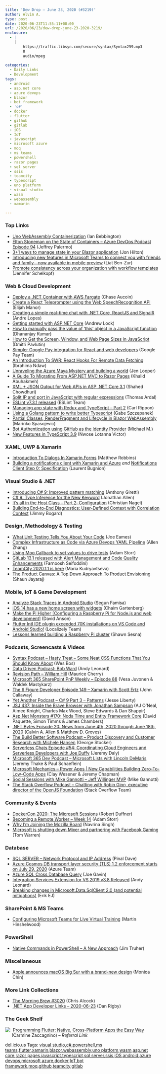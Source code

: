 ```yaml
---
title: 'Dew Drop – June 23, 2020 (#3219)'
author: Alvin A.
type: post
date: 2020-06-23T11:55:11+00:00
url: /2020/06/23/dew-drop-june-23-2020-3219/
enclosure:
  - |
    |
        https://traffic.libsyn.com/secure/syntax/Syntax259.mp3
        0
        audio/mpeg
        
categories:
  - Daily Links
  - Development
tags:
  - android
  - asp.net core
  - azure devops
  - blazor
  - bot framework
  - 'c#'
  - docker
  - flutter
  - github
  - gitlab
  - iOS
  - IoT
  - javascript
  - microsoft azure
  - moq
  - ms teams
  - powershell
  - razor pages
  - sql server
  - ssis
  - teamcity
  - typescript
  - uno platform
  - visual studio
  - wasm
  - webassembly
  - xamarin

---
```

### <a name="top"></a>Top Links

  * <a href="http://ian.bebbs.co.uk/posts/UnoWasmDocker" target="_blank" rel="noopener noreferrer">Uno WebAssembly Containerization</a> (Ian Bebbington)
  * <a href="http://azuredevopspodcast.clear-measure.com/elton-stoneman-on-the-state-of-containers-episode-94" target="_blank" rel="noopener noreferrer">Elton Stoneman on the State of Containers &#8211; Azure DevOps Podcast Episode 94</a> (Jeffrey Palermo)
  * <a href="https://jonhilton.net/blazor-state-management/" target="_blank" rel="noopener noreferrer">3+1 ways to manage state in your Blazor application</a> (Jon Hilton)
  * <a href="https://www.microsoft.com/en-us/microsoft-365/blog/2020/06/22/introducing-features-microsoft-teams-connect-friends-family-available-mobile-preview/" target="_blank" rel="noopener noreferrer">Introducing new features in Microsoft Teams to connect you with friends and family—now available in mobile preview</a> (Liat Ben-Zur)
  * <a href="https://github.blog/2020-06-22-promote-consistency-across-your-organization-with-workflow-templates/" target="_blank" rel="noopener noreferrer">Promote consistency across your organization with workflow templates</a> (Jennifer Schelkopf)



### <a name="web"></a>Web & Cloud Development

  * <a href="https://developer.okta.com/blog/2020/06/22/deploy-dotnet-container-aws-fargate" target="_blank" rel="noopener noreferrer">Deploy a .NET Container with AWS Fargate</a> (Chase Aucoin)
  * <a href="https://elijahmanor.com/react-teleprompter" target="_blank" rel="noopener noreferrer">Create a React Teleprompter using the Web SpeechRecognition API</a> (Elijah Manor)
  * <a href="https://medium.com/swlh/creating-a-simple-real-time-chat-with-net-core-reactjs-and-signalr-6367dcadd2c6?source=rss----f5af2b715248---4" target="_blank" rel="noopener noreferrer">Creating a simple real-time chat with .NET Core, ReactJS and SignalR</a> (Andre Lopes)
  * <a href="https://andrewlock.net/aspnetcore-in-action-2e-getting-started-with-asp-net-core/" target="_blank" rel="noopener noreferrer">Getting started with ASP.NET Core</a> (Andrew Lock)
  * <a href="https://debugmode.net/2020/06/23/how-to-manually-pass-the-value-of-this-object-in-a-javascript-function/" target="_blank" rel="noopener noreferrer">How to manually pass the value of ‘this’ object in a JavaScript function</a> (Dhananjay Kumar)
  * <a href="https://dmitripavlutin.com/screen-window-page-sizes/" target="_blank" rel="noopener noreferrer">How to Get the Screen, Window, and Web Page Sizes in JavaScript</a> (Dmitri Pavlutin)
  * <a href="http://feedproxy.google.com/~r/GDBcode/~3/3Y6s4CmPfQY/simpler-google-pay-integration-for-react-web-developers.html" target="_blank" rel="noopener noreferrer">Simpler Google Pay integration for React and web developers</a> (Google Pay Team)
  * <a href="https://www.smashingmagazine.com/2020/06/introduction-swr-react-hooks-remote-data-fetching/" target="_blank" rel="noopener noreferrer">An Introduction To SWR: React Hooks For Remote Data Fetching</a> (Ibrahima Ndaw)
  * <a href="https://cloudblogs.microsoft.com/industry-blog/microsoft-in-business/technology/2020/06/22/unraveling-the-azure-maya-mystery-and-building-a-world/" target="_blank" rel="noopener noreferrer">Unraveling the Azure Maya Mystery and building a world</a> (Jen Looper)
  * <a href="https://blog.jetbrains.com/dotnet/2020/06/22/guide-to-migrating-aspnet-mvc-to-razor-pages-rider/" target="_blank" rel="noopener noreferrer">A Guide To Migrating From ASP.NET MVC to Razor Pages</a> (Khalid Abuhakmeh)
  * <a href="https://wakeupandcode.com/xml-json-output-for-web-apis-in-asp-net-core-3-1/" target="_blank" rel="noopener noreferrer">XML + JSON Output for Web APIs in ASP .NET Core 3.1</a> (Shahed Chowdhuri)
  * <a href="https://blog.elmah.io/split-ip-and-port-in-javascript-with-regular-expressions/" target="_blank" rel="noopener noreferrer">Split IP and port in JavaScript with regular expressions</a> (Thomas Ardal)
  * <a href="https://eslint.org/blog/2020/06/eslint-v7.3.1-released" target="_blank" rel="noopener noreferrer">ESLint v7.3.1 released</a> (ESLint Team)
  * <a href="https://www.carlrippon.com/managing-app-state-with-redux-and-typescript-p2/" target="_blank" rel="noopener noreferrer">Managing app state with Redux and TypeScript &#8211; Part 2</a> (Carl Rippon)
  * <a href="https://medium.com/swlh/using-a-golang-pattern-to-write-better-typescript-58044b56b26c?source=rss----f5af2b715248---4" target="_blank" rel="noopener noreferrer">Using a Golang pattern to write better Typescript</a> (Gabe Szczepanek)
  * <a href="https://code-maze.com/partial-classes-renderfragment-lifecycle-blazor-wasm/" target="_blank" rel="noopener noreferrer">Partial Classes, RenderFragment and Lifecycle in Blazor WebAssembly</a> (Marinko Spasojevic)
  * <a href="https://blog.botframework.com/2020/06/22/bot-authentication-using-github-as-the-identity-provider/?utm_source=rss&utm_medium=rss&utm_campaign=bot-authentication-using-github-as-the-identity-provider" target="_blank" rel="noopener noreferrer">Bot Authentication using GitHub as the Identity Provider</a> (Michael M.)
  * <a href="https://www.telerik.com/blogs/new-features-in-typescript-3-9" target="_blank" rel="noopener noreferrer">New Features in TypeScript 3.9</a> (Nwose Lotanna Victor)



### <a name="silverlight"></a>XAML, UWP & Xamarin

  * <a href="https://www.mfractor.com/blogs/news/introduction-to-dialogs-in-xamarin-forms" target="_blank" rel="noopener noreferrer">Introduction To Dialogs In Xamarin.Forms</a> (Matthew Robbins)
  * <a href="http://feedproxy.google.com/~r/galasoft/~3/OEqL0BbG4Dw/building-a-notifications-client-with-xamarin-and-azure" target="_blank" rel="noopener noreferrer">Building a notifications client with Xamarin and Azure</a> _and_ <a href="http://feedproxy.google.com/~r/galasoft/~3/fjh5wj8UEio/notifications-client-step-0-specification" target="_blank" rel="noopener noreferrer">Notifications Client Step 0: Specification</a> (Laurent Bugnion)



### <a name="dotnet"></a>Visual Studio & .NET

  * <a href="https://anthonygiretti.com/2020/06/23/introducing-c-9-improved-pattern-matching/" target="_blank" rel="noopener noreferrer">Introducing C# 9: Improved pattern matching</a> (Anthony Giretti)
  * <a href="https://www.infoq.com/news/2020/06/csharp-9-new/?utm_campaign=infoq_content&utm_source=infoq&utm_medium=feed&utm_term=global" target="_blank" rel="noopener noreferrer">C# 9: Type Inference for the New Keyword</a> (Jonathan Allen)
  * <a href="https://csharp.christiannagel.com/2020/06/23/configurationwithhost/" target="_blank" rel="noopener noreferrer">It’s all in the Host Class – Part 2: Configuration</a> (Christian Nagel)
  * <a href="http://feedproxy.google.com/~r/GrabBagOfT/~3/4O8vAXNvmiY/" target="_blank" rel="noopener noreferrer">Building End-to-End Diagnostics: User-Defined Context with Correlation Context</a> (Jimmy Bogard)



### <a name="design"></a>Design, Methodology & Testing

  * <a href="https://medium.com/thinkster-io/what-unit-testing-tells-you-about-your-code-b41e9c6b9977?source=rss----4b02256a38e9---4" target="_blank" rel="noopener noreferrer">What Unit Testing Tells You About Your Code</a> (Joe Eames)
  * <a href="https://medium.com/swlh/complex-infrastructure-as-code-via-azure-devops-yaml-pipeline-687a672915c4?source=rss----f5af2b715248---4" target="_blank" rel="noopener noreferrer">Complex Infrastructure as Code via Azure Devops YAML Pipeline</a> (Allen Zhang)
  * <a href="http://feedproxy.google.com/~r/WestDiscGolf/~3/s1I-Hp8C15k/using-moq-callback-to-set-values-to-drive-tests" target="_blank" rel="noopener noreferrer">Using Moq Callback to set values to drive tests</a> (Adam Storr)
  * <a href="https://about.gitlab.com/releases/2020/06/22/gitlab-13-1-released/" target="_blank" rel="noopener noreferrer">GitLab 13.1 released with Alert Management and Code Quality Enhancements</a> (Farnoosh Seifoddini)
  * <a href="https://blog.jetbrains.com/teamcity/2020/06/teamcity-2020-1-1-is-here/" target="_blank" rel="noopener noreferrer">TeamCity 2020.1.1 is here</a> (Maria Kudryavtseva)
  * <a href="https://www.thoughtworks.com/insights/blog/product-canvas-top-down-approach-product-envisioning-0" target="_blank" rel="noopener noreferrer">The Product Canvas: A Top Down Approach To Product Envisioning</a> (Shaun Jayaraj)



### <a name="mobile"></a>Mobile, IoT & Game Development

  * <a href="https://segunfamisa.github.io/posts/analyze-stack-trace-in-android-studio" target="_blank" rel="noopener noreferrer">Analyze Stack Traces in Android Studio</a> (Segun Famisa)
  * <a href="https://www.theverge.com/2020/6/22/21291695/apple-ios-14-updates-home-screen-redesign-features-release-date-wwdc-2020" target="_blank" rel="noopener noreferrer">iOS 14 has a new home screen with widgets</a> (Chaim Gartenberg)
  * <a href="https://dlaa.me/blog/post/raspberrypi" target="_blank" rel="noopener noreferrer">Make the Pi Higher [Configuring a Raspberry Pi for Node.js and web development]</a> (David Anson)
  * <a href="https://twitter.com/localizely/status/1275058060910714880" target="_blank" rel="noopener noreferrer">Flutter Intl IDE plugin exceeded 70K installations on VS Code and Android Studio!</a> (Localizely Team)
  * <a href="http://feedproxy.google.com/~r/OctopusDeploy/~3/NrwTeK92q04/raspberry-pi-cluster-lessons-learned" target="_blank" rel="noopener noreferrer">Lessons learned building a Raspberry Pi cluster</a> (Shawn Sesna)



### <a name="podcasts"></a>Podcasts, Screencasts & Videos

  * <a href="https://traffic.libsyn.com/secure/syntax/Syntax259.mp3" target="_blank" rel="noopener noreferrer">Syntax Podcast &#8211; Hasty Treat &#8211; Some Neat CSS Functions That You Should Know About</a> (Wes Bos)
  * <a href="https://andyleonard.blog/2020/06/data-driven-podcast-bob-ward/" target="_blank" rel="noopener noreferrer">Data Driven Podcast: Bob Ward</a> (Andy Leonard)
  * <a href="https://revisionpath.com/william-hill" target="_blank" rel="noopener noreferrer">Revision Path &#8211; William Hill</a> (Maurice Cherry)
  * <a href="https://developer.microsoft.com/en-us/sharepoint/blogs/microsoft-365-sharepoint-pnp-weekly-episode-88/" target="_blank" rel="noopener noreferrer">Microsoft 365 SharePoint PnP Weekly – Episode 88</a> (Vesa Juvonen & Waldek Mastykarz)
  * <a href="https://6figuredev.com/podcast/episode-149-xamarin-with-scott-ertz/" target="_blank" rel="noopener noreferrer">The 6 Figure Developer Episode 149 – Xamarin with Scott Ertz</a> (John Callaway)
  * <a href="http://feedproxy.google.com/~r/JesseLiberty-SilverlightGeek/~3/CpT30Z0yMXU/" target="_blank" rel="noopener noreferrer">Yet Another Podcast &#8211; C# 9 Part 3 – Patterns</a> (Jesse Liberty)
  * <a href="https://devchat.tv/js-jabber/jsj-437-inside-the-brave-browser-with-jonathan-sampson/" target="_blank" rel="noopener noreferrer">JSJ 437: Inside the Brave Browser with Jonathan Sampson</a> (AJ O’Neal, Aimee Knight, Charles Max Wood, Steve Edwards & Dan Shappir)
  * <a href="http://www.youtube.com/watch?v=zl0h2J6a0w4" target="_blank" rel="noopener noreferrer">Asp.Net Monsters #170: Noda Time and Entity Framework Core</a> (David Paquette, Simon Timms & James Chambers)
  * <a href="https://www.dotnetbytes.fm/20/" target="_blank" rel="noopener noreferrer">.NET Bytes Episode 20: News from June 4th, 2020 through June 18th, 2020</a> (Calvin A. Allen & Matthew D. Groves)
  * <a href="https://share.transistor.fm/s/17f51907" target="_blank" rel="noopener noreferrer">The Build Better Software Podcast &#8211; Product Discovery and Customer Research with Michele Hansen</a> (George Stocker)
  * <a href="https://share.transistor.fm/s/82c8daa9" target="_blank" rel="noopener noreferrer">Serverless Chats Episode #54: Coordinating Cloud Engineers and Serverless Developers with Joe Duffy</a> (Jeremy Daly)
  * <a href="https://www.m365devpodcast.com/e/microsoft-lists-with-lincoln-demaris/" target="_blank" rel="noopener noreferrer">Microsoft 365 Dev Podcast &#8211; Microsoft Lists with Lincoln DeMaris</a> (Jeremy Thake & Paul Schaeflein)
  * <a href="http://www.youtube.com/watch?v=MzovsoXVvnM" target="_blank" rel="noopener noreferrer">Microsoft Mechanics &#8211; Power Apps | New Capabilities Building Zero-To-Low-Code Apps</a> (Clay Wesener & Jeremy Chapman)
  * <a href="https://techcommunity.microsoft.com/t5/healthcare-and-life-sciences/social-sessions-with-mike-gannotti-jeff-willinger-mvp/ba-p/1477113" target="_blank" rel="noopener noreferrer">Social Sessions with Mike Gannotti &#8211; Jeff Willinger MVP</a> (Mike Gannotti)
  * <a href="https://the-stack-overflow-podcast.simplecast.com/episodes/robin-ginn-open-js-foundation-zIbFU8_0" target="_blank" rel="noopener noreferrer">The Stack Overflow Podcast &#8211; Chatting with Robin Ginn, executive director of the OpenJS Foundation</a> (Stack Overflow Team)



### <a name="events"></a>Community & Events

  * <a href="https://www.docker.com/blog/dockercon-2020-the-microsoft-sessions/" target="_blank" rel="noopener noreferrer">DockerCon 2020: The Microsoft Sessions</a> (Robert Duffner)
  * <a href="http://feedproxy.google.com/~r/WestDiscGolf/~3/tIr8Bx2KSuI/becoming-a-remote-worker-week-14" target="_blank" rel="noopener noreferrer">Becoming a Remote Worker &#8211; Week 14</a> (Adam Storr)
  * <a href="https://blog.mozilla.org/blog/2020/06/22/why-im-joining-the-mozilla-board/" target="_blank" rel="noopener noreferrer">Why I’m Joining the Mozilla Board</a> (Navrina Singh)
  * <a href="https://www.theverge.com/2020/6/22/21299032/microsoft-mixer-closing-facebook-gaming-partnership-xcloud-features" target="_blank" rel="noopener noreferrer">Microsoft is shutting down Mixer and partnering with Facebook Gaming</a> (Tom Warren)



### <a name="sql"></a>Database

  * <a href="https://blog.sqlauthority.com/2020/06/23/sql-server-network-protocol-and-ip-address/?utm_source=rss&utm_medium=rss&utm_campaign=sql-server-network-protocol-and-ip-address" target="_blank" rel="noopener noreferrer">SQL SERVER – Network Protocol and IP Address</a> (Pinal Dave)
  * <a href="https://azure.microsoft.com/en-us/updates/cosmosdb-tls-12-enforcement/" target="_blank" rel="noopener noreferrer">Azure Cosmos DB transport layer security (TLS) 1.2 enforcement starts on July 29, 2020</a> (Azure Team)
  * <a href="http://feedproxy.google.com/~r/MSSQLTips-LatestSqlServerTips/~3/dn3Ag1eQ8tw/" target="_blank" rel="noopener noreferrer">Azure SQL Cross Database Query</a> (Joe Gavin)
  * <a href="https://andyleonard.blog/2020/06/integration-services-extension-for-vs-2019-v3-8-released/" target="_blank" rel="noopener noreferrer">Integration Services Extension for VS 2019 v3.8 Released</a> (Andy Leonard)
  * <a href="http://feedproxy.google.com/~r/ErikejBlogsAboutSqlCompactnetAndRelatedStuff/~3/1ithHROth08/breaking-changes-in-microsoftdatasqlcli.html" target="_blank" rel="noopener noreferrer">Breaking changes in Microsoft.Data.SqlClient 2.0 (and potential mitigations)</a> (Erik EJ)



### <a name="sp"></a>SharePoint & MS Teams

  * <a href="https://nkdagility.com/blog/configuring-microsoft-teams-for-live-virtual-training/" target="_blank" rel="noopener noreferrer">Configuring Microsoft Teams for Live Virtual Training</a> (Martin Hinshelwood)



### <a name="ps"></a>PowerShell

  * <a href="https://devblogs.microsoft.com/powershell/native-commands-in-powershell-a-new-approach/" target="_blank" rel="noopener noreferrer">Native Commands in PowerShell – A New Approach</a> (Jim Truher)



### <a name="misc"></a>Miscellaneous

  * <a href="https://www.theverge.com/2020/6/22/21295489/apple-macos-10-16-big-sur-update-redesign-apps-features-catalyst-wwdc-2020" target="_blank" rel="noopener noreferrer">Apple announces macOS Big Sur with a brand-new design</a> (Monica Chin)



### <a name="links"></a>More Link Collections

  * <a href="http://feedproxy.google.com/~r/ReflectivePerspective/~3/QANhCVvKcrA/" target="_blank" rel="noopener noreferrer">The Morning Brew #3020</a> (Chris Alcock)
  * <a href="https://links.danrigby.com/2020/06/app-developer-links-2020-06-23/" target="_blank" rel="noopener noreferrer">.NET App Developer Links &#8211; 2020-06-23</a> (Dan Rigby)



### <a name="shelf"></a>The Geek Shelf

<a href="https://www.amazon.com/dp/1680506951/?tag=amavin-20" target="_blank" rel="noopener noreferrer"><img decoding="async" align="left" style="margin: 0px 5px 10px 0px; border: 0px currentcolor; border-image: none; float: left; display: inline; background-image: none;" src="https://m.media-amazon.com/images/I/41969ni7eEL._SS135_.jpg" border="0" /></a>&nbsp;<a href="https://www.amazon.com/dp/1680506951/?tag=amavin-20" target="_blank" rel="noopener noreferrer">Programming Flutter: Native, Cross-Platform Apps the Easy Way</a> (Carmine Zaccagnino) _&#8211; Referral Link_





<div class="wlWriterEditableSmartContent" id="scid:77ECF5F8-D252-44F5-B4EB-D463C5396A79:b2d8198a-274a-4a42-8b60-eb4584930595" style="margin: 0px; padding: 0px; float: none; display: inline;">
  del.icio.us Tags: <a href="http://del.icio.us/popular/visual+studio" rel="tag">visual studio</a>,<a href="http://del.icio.us/popular/c%23" rel="tag">c#</a>,<a href="http://del.icio.us/popular/powershell" rel="tag">powershell</a>,<a href="http://del.icio.us/popular/ms+teams" rel="tag">ms teams</a>,<a href="http://del.icio.us/popular/flutter" rel="tag">flutter</a>,<a href="http://del.icio.us/popular/xamarin" rel="tag">xamarin</a>,<a href="http://del.icio.us/popular/blazor" rel="tag">blazor</a>,<a href="http://del.icio.us/popular/webassembly" rel="tag">webassembly</a>,<a href="http://del.icio.us/popular/uno+platform" rel="tag">uno platform</a>,<a href="http://del.icio.us/popular/wasm" rel="tag">wasm</a>,<a href="http://del.icio.us/popular/asp.net+core" rel="tag">asp.net core</a>,<a href="http://del.icio.us/popular/razor+pages" rel="tag">razor pages</a>,<a href="http://del.icio.us/popular/javascript" rel="tag">javascript</a>,<a href="http://del.icio.us/popular/typescript" rel="tag">typescript</a>,<a href="http://del.icio.us/popular/sql+server" rel="tag">sql server</a>,<a href="http://del.icio.us/popular/ssis" rel="tag">ssis</a>,<a href="http://del.icio.us/popular/iOS" rel="tag">iOS</a>,<a href="http://del.icio.us/popular/android" rel="tag">android</a>,<a href="http://del.icio.us/popular/azure+devops" rel="tag">azure devops</a>,<a href="http://del.icio.us/popular/microsoft+azure" rel="tag">microsoft azure</a>,<a href="http://del.icio.us/popular/docker" rel="tag">docker</a>,<a href="http://del.icio.us/popular/IoT" rel="tag">IoT</a>,<a href="http://del.icio.us/popular/bot+framework" rel="tag">bot framework</a>,<a href="http://del.icio.us/popular/moq" rel="tag">moq</a>,<a href="http://del.icio.us/popular/github" rel="tag">github</a>,<a href="http://del.icio.us/popular/teamcity" rel="tag">teamcity</a>,<a href="http://del.icio.us/popular/gitlab" rel="tag">gitlab</a>
</div>